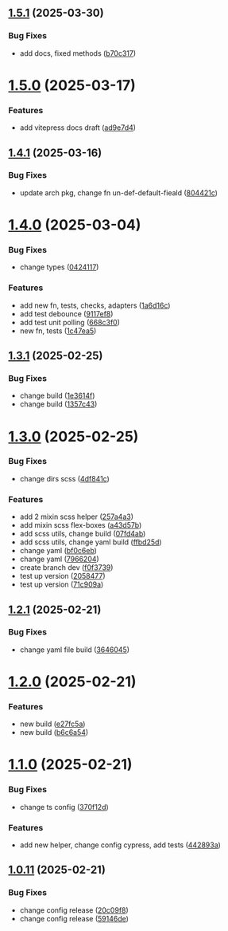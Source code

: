 ## [1.5.1](https://github.com/cossack-don/chkutils/compare/v1.5.0...v1.5.1) (2025-03-30)


### Bug Fixes

* add docs, fixed methods ([b70c317](https://github.com/cossack-don/chkutils/commit/b70c3171eccf3a818cfa617955393d66fac8a0a7))

# [1.5.0](https://github.com/cossack-don/chkutils/compare/v1.4.1...v1.5.0) (2025-03-17)


### Features

* add vitepress docs draft ([ad9e7d4](https://github.com/cossack-don/chkutils/commit/ad9e7d468facd3edf0109108e3131942c4059805))

## [1.4.1](https://github.com/cossack-don/chkutils/compare/v1.4.0...v1.4.1) (2025-03-16)


### Bug Fixes

* update arch pkg, change fn un-def-default-fieald ([804421c](https://github.com/cossack-don/chkutils/commit/804421c5618462d7db061bd3a6186374ca6562af))

# [1.4.0](https://github.com/cossack-don/chkutils/compare/v1.3.1...v1.4.0) (2025-03-04)


### Bug Fixes

* change types ([0424117](https://github.com/cossack-don/chkutils/commit/0424117d027e44f028f4ca056317a2e66e82f640))


### Features

* add new fn, tests, checks, adapters ([1a6d16c](https://github.com/cossack-don/chkutils/commit/1a6d16cb72d850630ea44de85a660b33347e9fa7))
* add test debounce ([9117ef8](https://github.com/cossack-don/chkutils/commit/9117ef8005ef3c633bd38930afddcbd4af455d40))
* add test unit polling ([668c3f0](https://github.com/cossack-don/chkutils/commit/668c3f06f817af4c5463f390c877bb69f95fc4de))
* new fn, tests ([1c47ea5](https://github.com/cossack-don/chkutils/commit/1c47ea58589a835c9c8ba3584f859fb8b2333edf))

## [1.3.1](https://github.com/cossack-don/chkutils/compare/v1.3.0...v1.3.1) (2025-02-25)


### Bug Fixes

* change build ([1e3614f](https://github.com/cossack-don/chkutils/commit/1e3614f0e35a5f0fcf0cc30ed637c959d8ed5b0a))
* change build ([1357c43](https://github.com/cossack-don/chkutils/commit/1357c43bab61a189009c0a461d49b68e031990ec))

# [1.3.0](https://github.com/cossack-don/chkutils/compare/v1.2.1...v1.3.0) (2025-02-25)


### Bug Fixes

* change dirs scss ([4df841c](https://github.com/cossack-don/chkutils/commit/4df841c4d3e450b9866a836fc967742265c949c3))


### Features

* add 2 mixin scss helper ([257a4a3](https://github.com/cossack-don/chkutils/commit/257a4a3baf2da86078761f6b084f2d911a612006))
* add mixin scss flex-boxes ([a43d57b](https://github.com/cossack-don/chkutils/commit/a43d57b27388e6d8f03d44e2b30e3eb1537a98e2))
* add scss utils, change build ([07fd4ab](https://github.com/cossack-don/chkutils/commit/07fd4ab9cedea44248c3ff7453fd0c6c0ad62142))
* add scss utils, change yaml build ([ffbd25d](https://github.com/cossack-don/chkutils/commit/ffbd25dcc1b99229e55582aa5c9cdb771917cafb))
* change yaml ([bf0c6eb](https://github.com/cossack-don/chkutils/commit/bf0c6ebd3fc3643419324077f536a81ad1f7a4cb))
* change yaml ([7966204](https://github.com/cossack-don/chkutils/commit/796620426b1d0e9a5ff5f1d7739888d01b5a1c6e))
* create branch dev ([f0f3739](https://github.com/cossack-don/chkutils/commit/f0f3739c441390fc72730dc5c4c17a0cb03b8bbc))
* test up version ([2058477](https://github.com/cossack-don/chkutils/commit/20584776ecf381c4bbb5525faf3c28fda7d3072a))
* test up version ([71c909a](https://github.com/cossack-don/chkutils/commit/71c909a073223f076632201e45ef8b65559c398d))

## [1.2.1](https://github.com/cossack-don/chkutils/compare/v1.2.0...v1.2.1) (2025-02-21)


### Bug Fixes

* change yaml file build ([3646045](https://github.com/cossack-don/chkutils/commit/36460458a5472539932ad096b44d192620088798))

# [1.2.0](https://github.com/cossack-don/chkutils/compare/v1.1.0...v1.2.0) (2025-02-21)


### Features

* new build ([e27fc5a](https://github.com/cossack-don/chkutils/commit/e27fc5a8a73d2df6a23af4a99aef231d732f488b))
* new build ([b6c6a54](https://github.com/cossack-don/chkutils/commit/b6c6a548486416c49af993e220a92a7c67a6ebe4))

# [1.1.0](https://github.com/cossack-don/chkutils/compare/v1.0.11...v1.1.0) (2025-02-21)


### Bug Fixes

* change ts config ([370f12d](https://github.com/cossack-don/chkutils/commit/370f12d1f6c35a54471e426b76d830698decdc41))


### Features

* add new helper, change config cypress, add tests ([442893a](https://github.com/cossack-don/chkutils/commit/442893aea7022503f895ee7c41c7b6029b2968c5))

## [1.0.11](https://github.com/cossack-don/chkutils/compare/v1.0.10...v1.0.11) (2025-02-21)


### Bug Fixes

* change config release ([20c09f8](https://github.com/cossack-don/chkutils/commit/20c09f87bbaadf6534a9e8e9c48e06dac6edb286))
* change config release ([59146de](https://github.com/cossack-don/chkutils/commit/59146dee581c0edd1ff2bdea47e849007ccc5b95))
